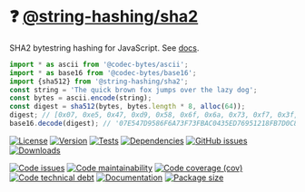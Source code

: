 :question: [@string-hashing/sha2](https://string-hashing.github.io/sha2)
==

SHA2 bytestring hashing for JavaScript.
See [docs](https://string-hashing.github.io/sha2/index.html).

```js
import * as ascii from '@codec-bytes/ascii';
import * as base16 from '@codec-bytes/base16';
import {sha512} from '@string-hashing/sha2';
const string = 'The quick brown fox jumps over the lazy dog';
const bytes = ascii.encode(string);
const digest = sha512(bytes, bytes.length * 8, alloc(64));
digest; // [0x07, 0xe5, 0x47, 0xd9, 0x58, 0x6f, 0x6a, 0x73, 0xf7, 0x3f, ...]
base16.decode(digest); // '07E547D9586F6A73F73FBAC0435ED76951218FB7D0C8D788A309D785436B...'
```

[![License](https://img.shields.io/github/license/string-hashing/sha2.svg)](https://raw.githubusercontent.com/string-hashing/sha2/main/LICENSE)
[![Version](https://img.shields.io/npm/v/@string-hashing/sha2.svg)](https://www.npmjs.org/package/@string-hashing/sha2)
[![Tests](https://img.shields.io/github/workflow/status/string-hashing/sha2/ci?event=push&label=tests)](https://github.com/string-hashing/sha2/actions/workflows/ci.yml?query=branch:main)
[![Dependencies](https://img.shields.io/librariesio/github/string-hashing/sha2.svg)](https://github.com/string-hashing/sha2/network/dependencies)
[![GitHub issues](https://img.shields.io/github/issues/string-hashing/sha2.svg)](https://github.com/string-hashing/sha2/issues)
[![Downloads](https://img.shields.io/npm/dm/@string-hashing/sha2.svg)](https://www.npmjs.org/package/@string-hashing/sha2)

[![Code issues](https://img.shields.io/codeclimate/issues/string-hashing/sha2.svg)](https://codeclimate.com/github/string-hashing/sha2/issues)
[![Code maintainability](https://img.shields.io/codeclimate/maintainability/string-hashing/sha2.svg)](https://codeclimate.com/github/string-hashing/sha2/trends/churn)
[![Code coverage (cov)](https://img.shields.io/codecov/c/gh/string-hashing/sha2/main.svg)](https://codecov.io/gh/string-hashing/sha2)
[![Code technical debt](https://img.shields.io/codeclimate/tech-debt/string-hashing/sha2.svg)](https://codeclimate.com/github/string-hashing/sha2/trends/technical_debt)
[![Documentation](https://string-hashing.github.io/sha2/badge.svg)](https://string-hashing.github.io/sha2/source.html)
[![Package size](https://img.shields.io/bundlephobia/minzip/@string-hashing/sha2)](https://bundlephobia.com/result?p=@string-hashing/sha2)
